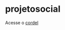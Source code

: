 # projetosocial

 Acesse o <a href="https://emanuelcicero.github.io/projetosocial/" target="_blank" >cordel</a>
 
